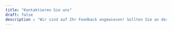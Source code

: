 ```yaml
---
title: "Kontaktieren Sie uns"
draft: false
description : "Wir sind auf Ihr Feedback angewiesen! Sollten Sie an der Nutzung von coscine an Ihrer Institution interessiert sein, so freuen wir uns auf Ihren Anruf oder eine Nachricht an unsere E-Mail-Adresse."
---
```


